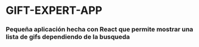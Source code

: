 # GIFT-EXPERT-APP

### Pequeña aplicación hecha con React que permite mostrar una lista de gifs dependiendo de la busqueda